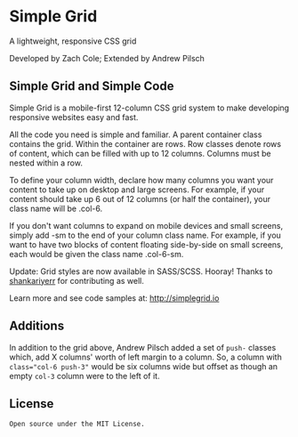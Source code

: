 # Simple Grid
A lightweight, responsive CSS grid  

Developed by Zach Cole; Extended by Andrew Pilsch

## Simple Grid and Simple Code

Simple Grid is a mobile-first 12-column CSS grid system to make developing responsive websites easy and fast.

All the code you need is simple and familiar. A parent container class contains the grid. Within the container are rows. Row classes denote rows of content, which can be filled with up to 12 columns. Columns must be nested within a row. 

To define your column width, declare how many columns you want your content to take up on desktop and large screens. For example, if your content should take up 6 out of 12 columns (or half the container), your class name will be .col-6.

If you don't want columns to expand on mobile devices and small screens, simply add -sm to the end of your column class name. For example, if you want to have two blocks of content floating side-by-side on small screens, each would be given the class name .col-6-sm.

Update: Grid styles are now available in SASS/SCSS. Hooray! Thanks to [shankariyerr](https://github.com/shankariyerr/) for contributing as well.

Learn more and see code samples at: http://simplegrid.io

## Additions

In addition to the grid above, Andrew Pilsch added a set of `push-` classes which, add X columns' worth of left margin to a column. So, a column with `class="col-6 push-3"` would be six columns wide but offset as though an empty `col-3` column were to the left of it.

## License

    Open source under the MIT License.
